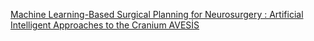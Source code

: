 [Machine Learning-Based Surgical Planning for Neurosurgery : Artificial Intelligent Approaches to the Cranium   AVESİS](https://qi.tc/qi/112984)